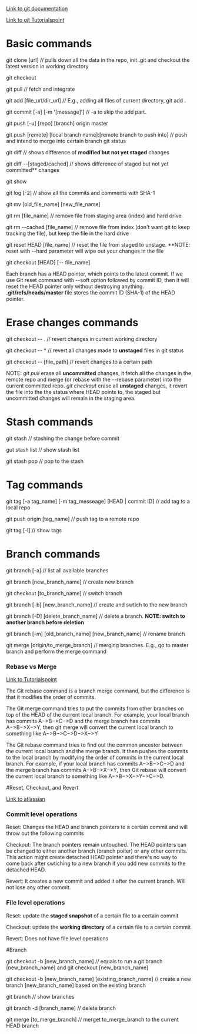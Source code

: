 [Link to git documentation](https://git-scm.com/doc)

[Link to git Tutorialspoint](https://www.tutorialspoint.com/git/index.htm)

# Basic commands

git clone [url] // pulls down all the data in the repo, init .git and checkout the latest version in working directory

git checkout 

git pull // fetch and integrate

git add [file_url/dir_url] // E.g., adding all files of current directory, git add .

git commit [-a] [-m '[message]'] // -a to skip the add part.

git push [-u] [repo] [branch] origin master

git push [remote] [local branch name]:[remote branch to push into] // push and intend to merge into certain branch
git status

git diff // shows difference of **modified but not yet staged** changes

git diff --[staged/cached] // shows difference of staged but not yet committed** changes

git show

git log [-2] // show all the commits and comments with SHA-1

git mv [old_file_name] [new_file_name]

git rm [file_name] // remove file from staging area (index) and hard drive

git rm --cached [file_name] // remove file from index (don't want git to keep tracking the file), but keep the file in the hard drive

git reset HEAD [file_name] // reset the file from staged to unstage. **NOTE: reset with --hard parameter will wipe out your changes in the file

git checkout [HEAD] [-- file_name]

Each branch has a HEAD pointer, which points to the latest commit. If we use Git reset command with --soft option followed by commit ID, then it will reset the HEAD pointer only without destroying anything. **.git/refs/heads/master** file stores the commit ID (SHA-1) of the HEAD pointer.

# Erase changes commands

git checkout -- . // revert changes in current working directory

git checkout -- * // revert all changes made to **unstaged** files in git status

git checkout -- [file_path] // revert changes to a certain path

NOTE: _git pull_ erase all **uncommitted** changes, it fetch all the changes in the remote repo and merge (or rebase with the --rebase parameter) into the current committed repo. _git checkout_ erase all **unstaged** changes, it revert the file into the the status where HEAD points to, the staged but uncommitted changes will remain in the staging area.

# Stash commands

git stash // stashing the change before commit

gut stash list // show stash list

git stash pop // pop to the stash

# Tag commands

git tag [-a tag_name] [-m tag_messeage] [HEAD | commit ID] // add tag to a local repo

git push origin [tag_name] // push tag to a remote repo

git tag [-l] // show tags

# Branch commands

git branch [-a] // list all available branches

git branch [new_branch_name] // create new branch

git checkout [to_branch_name] // switch branch

git branch [-b] [new_branch_name] // create and swtich to the new branch

git branch [-D] [delete_branch_name] // delete a branch. **NOTE: switch to another branch before deletion**

git branch [-m] [old_branch_name] [new_branch_name] // rename branch

git merge [origin/to_merge_branch] // merging branches. E.g., go to master branch and perform the merge command

### Rebase vs Merge

[Link to Tutorialspoint](https://www.tutorialspoint.com/git/git_managing_branches.htm)

The Git rebase command is a branch merge command, but the difference is that it modifies the order of commits.

The Git merge command tries to put the commits from other branches on top of the HEAD of the current local branch. For example, your local branch has commits A−>B−>C−>D and the merge branch has commits A−>B−>X−>Y, then git merge will convert the current local branch to something like A−>B−>C−>D−>X−>Y

The Git rebase command tries to find out the common ancestor between the current local branch and the merge branch. It then pushes the commits to the local branch by modifying the order of commits in the current local branch. For example, if your local branch has commits A−>B−>C−>D and the merge branch has commits A−>B−>X−>Y, then Git rebase will convert the current local branch to something like A−>B−>X−>Y−>C−>D.

#Reset, Checkout, and Revert

[Link to atlassian](https://www.atlassian.com/git/tutorials/resetting-checking-out-and-reverting)

### Commit level operations

Reset: Changes the HEAD and branch pointers to a certain commit and will throw out the following commits

Checkout: The branch pointers remain untouched. The HEAD pointers can be changed to either another branch (branch poiter) or any other commits. This action might create detached HEAD pointer and there's no way to come back after swtiching to a new branch if you add new commits to the detached HEAD.

Revert: It creates a new commit and added it after the current branch. Will not lose any other commit.

### File level operations

Reset: update the **staged snapshot** of a certain file to a certain commit

Checkout: update the **working directory** of a certain file to a certain commit

Revert: Does not have file level operations

#Branch

git checkout -b [new_branch_name] // equals to run a git branch [new_branch_name] and git checkout [new_branch_name]

git checkout -b [new_branch_name] [existing_branch_name] // create a new branch [new_branch_name] based on the existing branch

git branch // show branches

git branch -d [branch_name] // delete branch

git merge [to_merge_branch] // merget to_merge_branch to the current HEAD branch